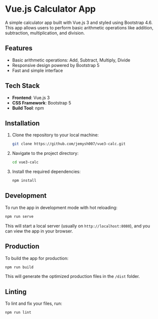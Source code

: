 # Vue.js Calculator App

A simple calculator app built with Vue.js 3 and styled using Bootstrap 4.6. This app allows users to perform basic arithmetic operations like addition, subtraction, multiplication, and division.

## Features
- Basic arithmetic operations: Add, Subtract, Multiply, Divide
- Responsive design powered by Bootstrap 5
- Fast and simple interface

## Tech Stack
- **Frontend**: Vue.js 3
- **CSS Framework**: Bootstrap 5
- **Build Tool**: npm

## Installation

1. Clone the repository to your local machine:
   ```bash
   git clone https://github.com/jemysh007/vue3-calc.git
   ```

2. Navigate to the project directory:
   ```bash
   cd vue3-calc
   ```

3. Install the required dependencies:
   ```bash
   npm install
   ```

## Development

To run the app in development mode with hot reloading:
```bash
npm run serve
```

This will start a local server (usually on `http://localhost:8080`), and you can view the app in your browser.

## Production

To build the app for production:
```bash
npm run build
```

This will generate the optimized production files in the `/dist` folder.

## Linting

To lint and fix your files, run:
```bash
npm run lint
```
